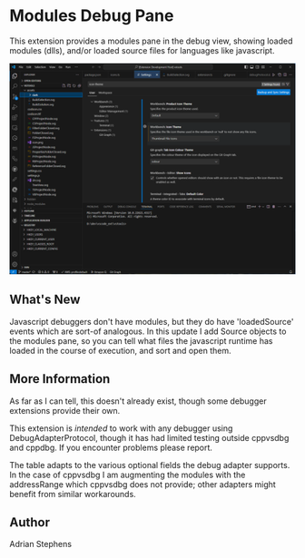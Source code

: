 # Modules Debug Pane

This extension provides a modules pane in the debug view, showing loaded modules (dlls), and/or loaded source files for languages like javascript.

![alt text](assets/Screenshot.png)

## What's New
Javascript debuggers don't have modules, but they do have 'loadedSource' events which are sort-of analogous. In this update I add Source objects to the modules pane, so you can tell what files the javascript runtime has loaded in the course of execution, and sort and open them.

## More Information
As far as I can tell, this doesn't already exist, though some debugger extensions provide their own.

This extension is *intended* to work with any debugger using DebugAdapterProtocol, though it has had limited testing outside cppvsdbg and cppdbg. If you encounter problems please report.

The table adapts to the various optional fields the debug adapter supports. In the case of cppvsdbg I am augmenting the modules with the addressRange which cppvsdbg does not provide; other adapters might benefit from similar workarounds.

## Author
Adrian Stephens

